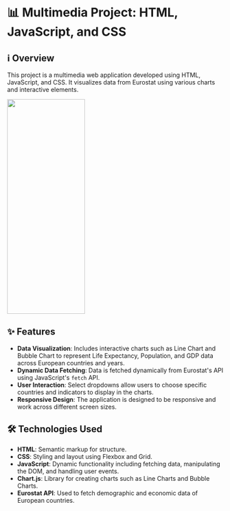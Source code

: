# 📊 Multimedia Project: HTML, JavaScript, and CSS

## ℹ️ Overview

This project is a multimedia web application developed using HTML, JavaScript, and CSS. It visualizes data from Eurostat using various charts and interactive elements.

<img src="https://github.com/Andreea-Mirela/Multimedia-Project-HTML-JavaScript-and-CSS/assets/111393279/ebbd67fd-de99-4ccf-a3cc-f4e2dbfe4177" width="60%" height="500">

## ✨ Features

- **Data Visualization**: Includes interactive charts such as Line Chart and Bubble Chart to represent Life Expectancy, Population, and GDP data across European countries and years.
- **Dynamic Data Fetching**: Data is fetched dynamically from Eurostat's API using JavaScript's `fetch` API.
- **User Interaction**: Select dropdowns allow users to choose specific countries and indicators to display in the charts.
- **Responsive Design**: The application is designed to be responsive and work across different screen sizes.

## 🛠️ Technologies Used

- **HTML**: Semantic markup for structure.
- **CSS**: Styling and layout using Flexbox and Grid.
- **JavaScript**: Dynamic functionality including fetching data, manipulating the DOM, and handling user events.
- **Chart.js**: Library for creating charts such as Line Charts and Bubble Charts.
- **Eurostat API**: Used to fetch demographic and economic data of European countries.



